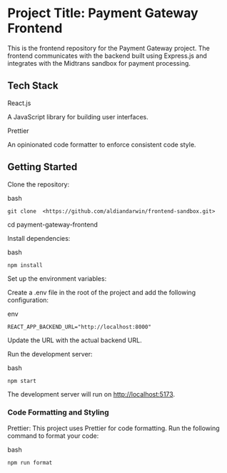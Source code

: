# Project Title: Payment Gateway Frontend

This is the frontend repository for the Payment Gateway project. The frontend communicates with the backend built using Express.js and integrates with the Midtrans sandbox for payment processing.

## Tech Stack

React.js

A JavaScript library for building user interfaces.

Prettier

An opinionated code formatter to enforce consistent code style.

## Getting Started

Clone the repository:

bash

```Copy code
git clone  <https://github.com/aldiandarwin/frontend-sandbox.git>
```

cd payment-gateway-frontend

Install dependencies:

bash

```Copy code
npm install
```

Set up the environment variables:

Create a .env file in the root of the project and add the following configuration:

env

```Copy code
REACT_APP_BACKEND_URL="http://localhost:8000"
```

Update the URL with the actual backend URL.

Run the development server:

bash

```Copy code
npm start
```

The development server will run on <http://localhost:5173>.

### Code Formatting and Styling

Prettier: This project uses Prettier for code formatting. Run the following command to format your code:

bash

```Copy code
npm run format
```

